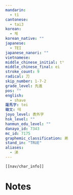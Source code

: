 ```yaml
---
mandarin:
  - tì
cantonese:
  - tai3
korean:
  - 체
korean_native: ""
japanese:
  - TEI
japanese_nanori: ""
vietnamese:
middle_chinese_initial: tʰ
middle_chinese_final: ei
stroke_count: 9
radical: 刀
skip_number: 1-7-2
grade_level: 先進
pos: ""
english:
  - shave
羅馬字: tei
韓文: 테
joyo_level: 表外字
hsk_level: ""
hanmun_edu_level: ""
danayo_id: 7343
mc_id: 7175
graphemic_classification: 弟
stand_in: "TRUE"
aliases:
  - 涕
---
```

```meta-bind-embed
[[nav/char_info]]
```

# Notes
